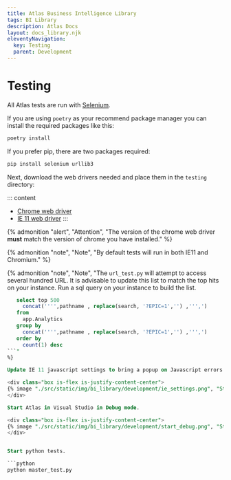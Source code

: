```yaml
---
title: Atlas Business Intelligence Library
tags: BI Library
description: Atlas Docs
layout: docs_library.njk
eleventyNavigation:
  key: Testing
  parent: Development
---
```


# Testing

All Atlas tests are run with [Selenium](https://selenium-python.readthedocs.io).

If you are using ``poetry`` as your recommend package manager you can install the required packages like this:

```bash
poetry install
```

If you prefer pip, there are two packages required:

```bash
pip install selenium urllib3
```

Next, download the web drivers needed and place them in the ``testing`` directory:

::: content
- [Chrome web driver](https://chromedriver.chromium.org/downloads)
- [IE 11 web driver](https://www.microsoft.com/en-us/download/details.aspx?id=44069)
:::

{% admonition
   "alert",
   "Attention",
   "The version of the chrome web driver **must** match the version of chrome you have installed."
%}

{% admonition
   "note",
   "Note",
   "By default tests will run in both IE11 and Chromium."
%}

{% admonition
   "note",
   "Note",
   "The ``url_test.py`` will attempt to access several hundred URL. It is advisable to update this list to match the top hits on your instance. Run a sql query on your instance to build the list.

   ```sql
      select top 500
        concat('''',pathname , replace(search, '?EPIC=1','') ,''',')
      from
        app.Analytics
      group by
        concat('''',pathname , replace(search, '?EPIC=1','') ,''',')
      order by
        count(1) desc
   ```"
%}

Update IE 11 javascript settings to bring a popup on Javascript errors (needed to catch Hyperspace errors.) Selenium cannot pick up IE 11 console output like we can with Chrome, so it is necessary to "crash" the test to review the errors.

<div class="box is-flex is-justify-content-center">
{% image "./src/static/img/bi_library/development/ie_settings.png", "Start debug", "(min-width:800px) 50vw, 100vw" %}
</div>

Start Atlas in Visual Studio in Debug mode.

<div class="box is-flex is-justify-content-center">
{% image "./src/static/img/bi_library/development/start_debug.png", "Start debug", "(min-width:800px) 50vw, 100vw" %}
</div>


Start python tests.

```python
python master_test.py
```
